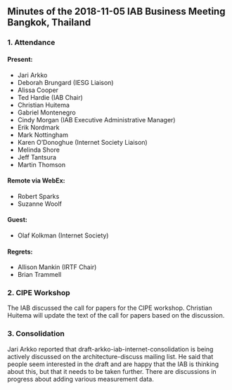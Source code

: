 
Minutes of the 2018-11-05 IAB Business Meeting 
Bangkok, Thailand
-----------------------------------------------------------------


### 1. Attendance


#### Present:


* Jari Arkko
* Deborah Brungard (IESG Liaison)
* Alissa Cooper
* Ted Hardie (IAB Chair)
* Christian Huitema
* Gabriel Montenegro
* Cindy Morgan (IAB Executive Administrative Manager)
* Erik Nordmark
* Mark Nottingham
* Karen O’Donoghue (Internet Society Liaison)
* Melinda Shore
* Jeff Tantsura
* Martin Thomson


#### Remote via WebEx:


* Robert Sparks
* Suzanne Woolf


#### Guest:


* Olaf Kolkman (Internet Society)


#### Regrets:


* Allison Mankin (IRTF Chair)
* Brian Trammell


### 2. CIPE Workshop


The IAB discussed the call for papers for the CIPE workshop. Christian Huitema will update the text of the call for papers based on the discussion.


### 3. Consolidation


Jari Arkko reported that draft-arkko-iab-internet-consolidation is being actively discussed on the architecture-discuss mailing list. He said that people seem interested in the draft and are happy that the IAB is thinking about this, but that it needs to be taken further. There are discussions in progress about adding various measurement data.


